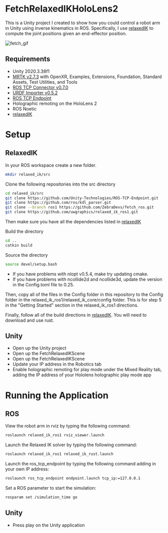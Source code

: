 # FetchRelaxedIKHoloLens2
This is a Unity project I created to show how you could control a robot arm in Unity using inverse kinematics in ROS. Specifically, I use [relaxedIK](https://github.com/uwgraphics/relaxed_ik_ros1) to compute the joint positions given an end-effector position. 

![fetch_gif](https://user-images.githubusercontent.com/56240638/207370039-4400c132-fe11-4ada-9e62-8e1ce592814c.gif)

## Requirements
- Unity 2020.3.38f1
- [MRTK v2.7.3](https://github.com/microsoft/MixedRealityToolkit-Unity/releases) with OpenXR, Examples, Extensions, Foundation, Standard Assets, Test Utilities, and Tools
- [ROS TCP Connector v0.7.0](https://github.com/Unity-Technologies/ROS-TCP-Connector)
- [URDF Importer v0.5.2](https://github.com/Unity-Technologies/URDF-Importer)
- [ROS TCP Endpoint](https://github.com/Unity-Technologies/ROS-TCP-Endpoint)
- Holographic remoting on the HoloLens 2
- ROS Noetic
- [relaxedIK](https://github.com/uwgraphics/relaxed_ik_ros1)

# Setup
## RelaxedIK
In your ROS workspace create a new folder. 
```sh
mkdir relaxed_ik/src
```
Clone the following repositories into the src directory
```sh
cd relaxed_ik/src
git clone https://github.com/Unity-Technologies/ROS-TCP-Endpoint.git
git clone https://github.com/ros/kdl_parser.git
git clone --branch ros1 https://github.com/ZebraDevs/fetch_ros.git
git clone https://github.com/uwgraphics/relaxed_ik_ros1.git
```
Then make sure you have all the dependencies listed in [relaxedIK](https://github.com/uwgraphics/relaxed_ik_ros1)

Build the directory
```sh
cd ..
catkin build
```
Source the directory
```sh
source devel/setup.bash
```
- If you have problems with nlopt v0.5.4, make try updating cmake. 
- If you have problems with ncollide2d and ncollide3d, update the version in the Config.toml file to 0.25. 

Then, copy all of the files in the Config folder in this repository to the Config folder in the relaxed_ik_ros1/relaxed_ik_core/config folder. This is for step 5 in the "Getting Started" section in the relaxed_ik_ros1 directions. 

Finally, follow all of the build directions in [relaxedIK](https://github.com/uwgraphics/relaxed_ik_ros1). You will need to download and use rust. 
## Unity
- Open up the Unity project
- Open up the FetchRelaxedIKScene
- Open up the FetchRelaxedIKScene
- Update your IP address in the Robotics tab
- Enable holographic remoting for play mode under the Mixed Reality tab, adding the IP address of your Hololens holographic play mode app

# Running the Application
## ROS
View the robot arm in rviz by typing the following command:
```sh
roslaunch relaxed_ik_ros1 rviz_viewer.launch
```
Launch the Relaxed IK solver by typing the following command:
```sh
roslaunch relaxed_ik_ros1 relaxed_ik_rust.launch
```
Launch the ros_tcp_endpoint by typing the following command adding in your own IP address:
```sh
roslaunch ros_tcp_endpoint endpoint.launch tcp_ip:=127.0.0.1 
```
Set a ROS parameter to start the simulation:
```sh
rosparam set /simulation_time go
```
## Unity
- Press play on the Unity application


